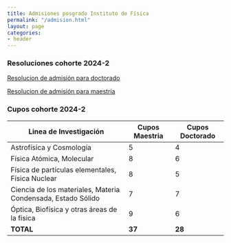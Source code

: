 ```yaml
---
title: Admisiones posgrado Instituto de Física
permalink: "/admision.html"
layout: page
categories:
- header
---
```


### Resoluciones cohorte 2024-2

[Resolucion de admisión para doctorado](https://drive.google.com/file/d/13DwGJTK5uIgVi4yrjJV6SXLIUOE5_r66/view?usp=sharing)

[Resolucion de admisión para maestría](https://drive.google.com/file/d/1kqytnkcZUxzNgpbQG9tlgbA89bZHYAOY/view?usp=sharing)

### Cupos cohorte 2024-2

| Linea de Investigación | Cupos Maestria | Cupos Doctorado |
| ---------------------- | -------------- | --------------- |
| Astrofísica y Cosmología | 5 | 4 |
| Física Atómica, Molecular | 8 | 6 |
| Física de partículas elementales, Física Nuclear | 8 | 5 |
| Ciencia de los materiales, Materia Condensada, Estado Sólido | 7 | 7 |
| Óptica, Biofísica y otras áreas de la física | 9 | 6 |
| **TOTAL** | **37** | **28** |

